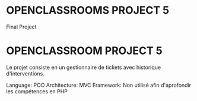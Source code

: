 # OPENCLASSROOMS PROJECT 5
Final Project

# OPENCLASSROOM PROJECT 5

Le projet consiste en un gestionnaire de tickets avec historique d'interventions.

Language: POO
Architecture: MVC
Framework: Non utilisé afin d'aprofondir les compétences en PHP
